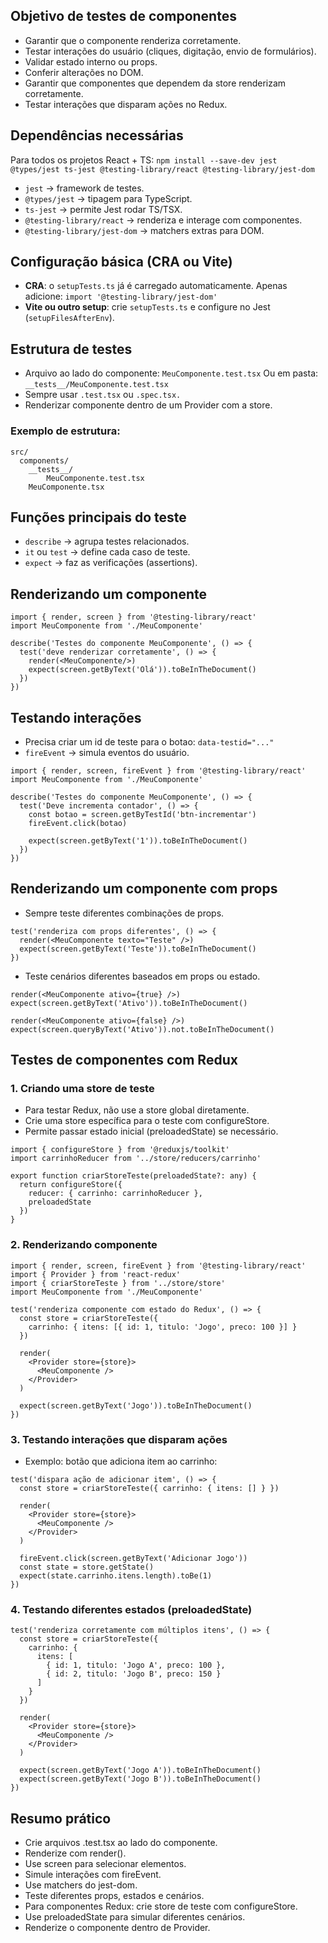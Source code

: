 ## Objetivo de testes de componentes
- Garantir que o componente renderiza corretamente.
- Testar interações do usuário (cliques, digitação, envio de formulários).
- Validar estado interno ou props.
- Conferir alterações no DOM.
- Garantir que componentes que dependem da store renderizam corretamente.
- Testar interações que disparam ações no Redux.

## Dependências necessárias
Para todos os projetos React + TS:
``npm install --save-dev jest @types/jest ts-jest @testing-library/react @testing-library/jest-dom``
- ``jest`` → framework de testes.
- ``@types/jest`` → tipagem para TypeScript.
- ``ts-jest`` → permite Jest rodar TS/TSX.
- ``@testing-library/react`` → renderiza e interage com componentes.
- ``@testing-library/jest-dom`` → matchers extras para DOM.

## Configuração básica (CRA ou Vite)
- **CRA**: o ``setupTests.ts`` já é carregado automaticamente. Apenas adicione: ``import '@testing-library/jest-dom'``
- **Vite ou outro setup**: crie ``setupTests.ts`` e configure no Jest (``setupFilesAfterEnv``).

## Estrutura de testes
- Arquivo ao lado do componente: ``MeuComponente.test.tsx`` Ou em pasta: ``__tests__/MeuComponente.test.tsx``
- Sempre usar ``.test.tsx`` ou ``.spec.tsx.``
- Renderizar componente dentro de um Provider com a store.

### Exemplo de estrutura:
```
src/
  components/
    __tests__/
        MeuComponente.test.tsx
    MeuComponente.tsx
```

## Funções principais do teste
- ``describe`` → agrupa testes relacionados.
- ``it`` ou ``test`` → define cada caso de teste.
- ``expect`` → faz as verificações (assertions).

## Renderizando um componente
```
import { render, screen } from '@testing-library/react'
import MeuComponente from './MeuComponente'

describe('Testes do componente MeuComponente', () => {
  test('deve renderizar corretamente', () => {
    render(<MeuComponente/>)
    expect(screen.getByText('Olá')).toBeInTheDocument()
  })
})
```

## Testando interações
- Precisa criar um id de teste para o botao: ``data-testid="..."``
- ``fireEvent`` → simula eventos do usuário.
```
import { render, screen, fireEvent } from '@testing-library/react'
import MeuComponente from './MeuComponente'

describe('Testes do componente MeuComponente', () => {
  test('Deve incrementa contador', () => {
    const botao = screen.getByTestId('btn-incrementar')
    fireEvent.click(botao)

    expect(screen.getByText('1')).toBeInTheDocument()
  })
})
```

## Renderizando um componente com props
- Sempre teste diferentes combinações de props.
```
test('renderiza com props diferentes', () => {
  render(<MeuComponente texto="Teste" />)
  expect(screen.getByText('Teste')).toBeInTheDocument()
})
```

- Teste cenários diferentes baseados em props ou estado.
```
render(<MeuComponente ativo={true} />)
expect(screen.getByText('Ativo')).toBeInTheDocument()

render(<MeuComponente ativo={false} />)
expect(screen.queryByText('Ativo')).not.toBeInTheDocument()
```
## Testes de componentes com Redux
### 1. Criando uma store de teste
- Para testar Redux, não use a store global diretamente.
- Crie uma store específica para o teste com configureStore.
- Permite passar estado inicial (preloadedState) se necessário.
```
import { configureStore } from '@reduxjs/toolkit'
import carrinhoReducer from '../store/reducers/carrinho'

export function criarStoreTeste(preloadedState?: any) {
  return configureStore({
    reducer: { carrinho: carrinhoReducer },
    preloadedState
  })
}
```

### 2. Renderizando componente
```
import { render, screen, fireEvent } from '@testing-library/react'
import { Provider } from 'react-redux'
import { criarStoreTeste } from '../store/store'
import MeuComponente from './MeuComponente'

test('renderiza componente com estado do Redux', () => {
  const store = criarStoreTeste({
    carrinho: { itens: [{ id: 1, titulo: 'Jogo', preco: 100 }] }
  })

  render(
    <Provider store={store}>
      <MeuComponente />
    </Provider>
  )

  expect(screen.getByText('Jogo')).toBeInTheDocument()
})
```

### 3. Testando interações que disparam ações
- Exemplo: botão que adiciona item ao carrinho:
```
test('dispara ação de adicionar item', () => {
  const store = criarStoreTeste({ carrinho: { itens: [] } })

  render(
    <Provider store={store}>
      <MeuComponente />
    </Provider>
  )

  fireEvent.click(screen.getByText('Adicionar Jogo'))
  const state = store.getState()
  expect(state.carrinho.itens.length).toBe(1)
})
```

### 4. Testando diferentes estados (preloadedState)
```
test('renderiza corretamente com múltiplos itens', () => {
  const store = criarStoreTeste({
    carrinho: {
      itens: [
        { id: 1, titulo: 'Jogo A', preco: 100 },
        { id: 2, titulo: 'Jogo B', preco: 150 }
      ]
    }
  })

  render(
    <Provider store={store}>
      <MeuComponente />
    </Provider>
  )

  expect(screen.getByText('Jogo A')).toBeInTheDocument()
  expect(screen.getByText('Jogo B')).toBeInTheDocument()
})
```

## Resumo prático
- Crie arquivos .test.tsx ao lado do componente.
- Renderize com render().
- Use screen para selecionar elementos.
- Simule interações com fireEvent.
- Use matchers do jest-dom.
- Teste diferentes props, estados e cenários.
- Para componentes Redux: crie store de teste com configureStore.
- Use preloadedState para simular diferentes cenários.
- Renderize o componente dentro de Provider.